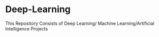 # Deep-Learning
This Repository Consists of Deep Learning/ Machine Learning/Artificial Intelligence Projects
